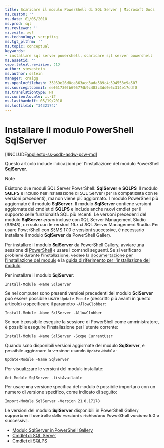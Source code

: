 ```yaml
---
title: Scaricare il modulo PowerShell di SQL Server | Microsoft Docs
ms.custom: ''
ms.date: 01/05/2018
ms.prod: sql
ms.reviewer: ''
ms.suite: sql
ms.technology: scripting
ms.tgt_pltfrm: ''
ms.topic: conceptual
keywords:
- installare sql server powershell, scaricare sql server powershell
ms.assetid: ''
caps.latest.revision: 113
author: stevestein
ms.author: sstein
manager: craigg
ms.openlocfilehash: 35969e26d8ca363acd3ada589c4c594553e9a507
ms.sourcegitcommit: ee661730fb695774b9c483c3dd0a6c314e17ddf8
ms.translationtype: HT
ms.contentlocale: it-IT
ms.lasthandoff: 05/19/2018
ms.locfileid: "34321742"
---
```

# <a name="install-sql-server-powershell-module"></a>Installare il modulo PowerShell SqlServer
[!INCLUDE[appliesto-ss-asdb-asdw-pdw-md](../includes/appliesto-ss-asdb-asdw-pdw-md.md)]

Questo articolo include indicazioni per l'installazione del modulo PowerShell **SqlServer**.

> [!NOTE]
> Esistono due moduli SQL Server PowerShell: **SqlServer** e **SQLPS**. Il modulo **SQLPS** è incluso nell'installazione di SQL Server (per la compatibilità con le versioni precedenti), ma non viene più aggiornato. Il modulo PowerShell più aggiornato è il modulo **SqlServer**. Il modulo **SqlServer** contiene versioni aggiornate dei cmdlet di **SQLPS** e include anche nuovi cmdlet per il supporto delle funzionalità SQL più recenti. Le versioni precedenti del modulo **SqlServer** *erano* incluse con SQL Server Management Studio (SSMS), ma solo con le versioni 16.x di SQL Server Management Studio. Per usare PowerShell con SSMS 17.0 e versioni successive, è necessario installare il modulo **SqlServer** da PowerShell Gallery.

Per installare il modulo **SqlServer** da PowerShell Gallery, avviare una sessione di [PowerShell](https://docs.microsoft.com/powershell/scripting/powershell-scripting) e usare i comandi seguenti. Se si verificano problemi durante l'installazione, vedere la [documentazione per l'installazione del modulo](https://docs.microsoft.com/powershell/gallery/psget/module/psget_install-module) e la [guida di riferimento per l'installazione del modulo](https://docs.microsoft.com/powershell/module/powershellget/Install-Module).

Per installare il modulo **SqlServer**:

```Install-Module -Name SqlServer```

Se nel computer sono presenti versioni precedenti del modulo **SqlServer** può essere possibile usare `Update-Module` (descritto più avanti in questo articolo) o specificare il parametro `-AllowClobber`:  

```Install-Module -Name SqlServer -AllowClobber```

Se non è possibile eseguire la sessione di PowerShell come amministratore, è possibile eseguire l'installazione per l'utente corrente:

```Install-Module -Name SqlServer -Scope CurrentUser```

Quando sono disponibili versioni aggiornate del modulo **SqlServer**, è possibile aggiornare la versione usando `Update-Module`:

```Update-Module -Name SqlServer```

Per visualizzare le versioni del modulo installate:

```Get-Module SqlServer -ListAvailable```

Per usare una versione specifica del modulo è possibile importarlo con un numero di versione specifico, come indicato di seguito:

```Import-Module SqlServer -Version 21.0.17178```


Le versioni del modulo **SqlServer** disponibili in PowerShell Gallery supportano il controllo delle versioni e richiedono PowerShell versione 5.0 o successiva. 

* [Modulo SqlServer in PowerShell Gallery](https://www.powershellgallery.com/packages/Sqlserver) 
* [Cmdlet di SQL Server](https://docs.microsoft.com/powershell/module/sqlserver)
* [Cmdlet di SQLPS](https://docs.microsoft.com/powershell/module/sqlps)
